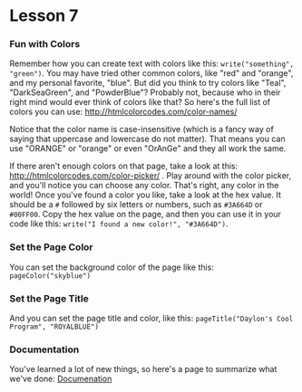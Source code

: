 # Lesson 7

### Fun with Colors

Remember how you can create text with colors like this: `write("something", "green")`. You may have tried other common colors, like "red" and "orange", and my personal favorite, "blue". But did you think to try colors like "Teal", "DarkSeaGreen", and "PowderBlue"? Probably not, because who in their right mind would ever think of colors like that? So here's the full list of colors you can use: http://htmlcolorcodes.com/color-names/

Notice that the color name is case-insensitive (which is a fancy way of saying that uppercase and lowercase do not matter). That means you can use "ORANGE" or "orange" or even "OrAnGe" and they all work the same. 

If there aren't enough colors on that page, take a look at this: http://htmlcolorcodes.com/color-picker/ . Play around with the color picker, and you'll notice you can choose any color. That's right, any color in the world! Once you've found a color you like, take a look at the hex value. It should be a `#` followed by six letters or numbers, such as `#3A664D` or `#00FF00`. Copy the hex value on the page, and then you can use it in your code like this: `write("I found a new color!", "#3A664D")`.


### Set the Page Color

You can set the background color of the page like this: `pageColor("skyblue")`

### Set the Page Title

And you can set the page title and color, like this: `pageTitle("Daylon's Cool Program", "ROYALBLUE")`


### Documentation

You've learned a lot of new things, so here's a page to summarize what we've done: [Documenation](Documentation_01.md)
